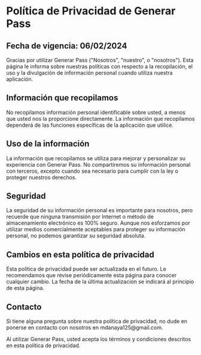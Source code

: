 # Política de Privacidad de Generar Pass

## Fecha de vigencia: 06/02/2024

<p>Gracias por utilizar Generar Pass ("Nosotros", "nuestro", o "nosotros"). Esta página le informa sobre nuestras políticas con respecto a la recopilación, el uso y la divulgación de información personal cuando utiliza nuestra aplicación.</p>


## Información que recopilamos

<p>No recopilamos información personal identificable sobre usted, a menos que usted nos la proporcione directamente. La información que recopilamos dependerá de las funciones específicas de la aplicación que utilice.</p>

## Uso de la información

<p>La información que recopilamos se utiliza para mejorar y personalizar su experiencia con Generar Pass. No compartiremos su información personal con terceros, excepto cuando sea necesario para cumplir con la ley o proteger nuestros derechos.</p>

## Seguridad

<p>La seguridad de su información personal es importante para nosotros, pero recuerde que ninguna transmisión por Internet o método de almacenamiento electrónico es 100% seguro. Aunque nos esforzamos por utilizar medios comercialmente aceptables para proteger su información personal, no podemos garantizar su seguridad absoluta.</p>

## Cambios en esta política de privacidad

<p>Esta política de privacidad puede ser actualizada en el futuro. Le recomendamos que revise periódicamente esta página para conocer cualquier cambio. La fecha de la última actualización se indicará al principio de esta página.</p>

## Contacto

<p>Si tiene alguna pregunta sobre nuestra política de privacidad, no dude en ponerse en contacto con nosotros en mdanaya125@gmail.com.</p>
<p>Al utilizar Generar Pass, usted acepta los términos y condiciones descritos en esta política de privacidad.</p>